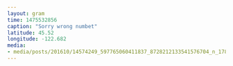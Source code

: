 ```yaml
---
layout: gram
time: 1475532856
caption: "Sorry wrong numbet"
latitude: 45.52
longitude: -122.682
media:
- media/posts/201610/14574249_597765060411837_8728212133541576704_n_17853178630097201.jpg
---
```

